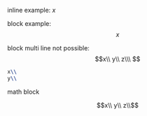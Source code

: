 inline example: $x$

block example:
$$\ x\ $$

block multi line not possible:
$$x\\
y\\ z\\\ $$

```latex
x\\
y\\
```

math block
```math
x\\
y\\
z\\
```
